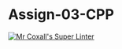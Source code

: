 # Assign-03-CPP
[![Mr Coxall's Super Linter](https://github.com/ICS3U-Programming-Kestrel-B/Assign-03-CPP/workflows/Mr%20Coxall's%20Super%20Linter/badge.svg)](https://github.com/ICS3U-Programming-Kestrel-B/Assign-03-CPP/actions/)
